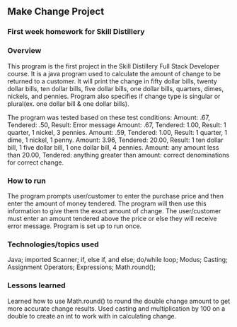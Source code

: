 ## Make Change Project

### First week homework for Skill Distillery

### Overview

This program is the first project in the Skill Distillery Full Stack Developer course. It is a java program used to calculate the amount of change to be returned to a customer. It will print the change in fifty dollar bills, twenty dollar bills, ten dollar bills, five dollar bills, one dollar bills, quarters, dimes, nickels, and pennies. Program also specifies if change type is singular or plural(ex. one dollar bill & one dollar bills).  

The program was tested based on these test conditions:
Amount: .67, Tendered: .50, Result: Error message
Amount: .67, Tendered: 1.00, Result: 1 quarter, 1 nickel, 3 pennies.
Amount: .59, Tendered: 1.00, Result: 1 quarter, 1 dime, 1 nickel, 1 penny.
Amount: 3.96, Tendered: 20.00, Result: 1 ten dollar bill, 1 five dollar bill, 1 one dollar bill, 4 pennies.
Amount: any amount less than 20.00, Tendered: anything greater than amount: correct denominations for correct change.

### How to run

The program prompts user/customer to enter the purchase price and then enter the amount of money tendered. The program will then use this information to give them the exact amount of change. The user/customer must enter an amount tendered above the price or else they will receive error message. Program is set up to run once.

### Technologies/topics used

Java; imported Scanner; if, else if, and else; do/while loop; Modus; Casting; Assignment Operators; Expressions; Math.round();

### Lessons learned

Learned how to use Math.round() to round the double change amount to get more accurate change results. Used casting and multiplication by 100 on a double to create an int to work with in calculating change.
